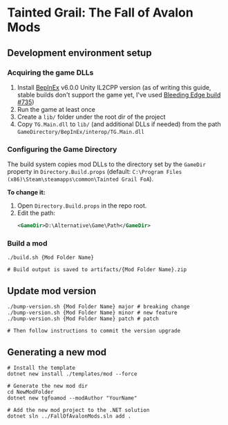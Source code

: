 # Tainted Grail: The Fall of Avalon Mods

## Development environment setup
### Acquiring the game DLLs
1. Install [BepInEx](https://github.com/BepInEx/BepInEx) v6.0.0 Unity IL2CPP version (as of writing this guide, stable builds don't support the game yet, I've used [Bleeding Edge build #735](https://builds.bepinex.dev/projects/bepinex_be))
1. Run the game at least once
1. Create a `lib/` folder under the root dir of the project
1. Copy `TG.Main.dll` to `lib/` (and additional DLLs if needed) from the path `GameDirectory/BepInEx/interop/TG.Main.dll`

### Configuring the Game Directory

The build system copies mod DLLs to the directory set by the `GameDir` property in `Directory.Build.props` (default: `C:\Program Files (x86)\Steam\steamapps\common\Tainted Grail FoA`).

**To change it:**
1. Open `Directory.Build.props` in the repo root.
1. Edit the path:
   ```xml
   <GameDir>D:\Alternative\Game\Path</GameDir>
   ```

### Build a mod
```shell
./build.sh {Mod Folder Name}

# Build output is saved to artifacts/{Mod Folder Name}.zip
```

## Update mod version
```shell
./bump-version.sh {Mod Folder Name} major # breaking change
./bump-version.sh {Mod Folder Name} minor # new feature
./bump-version.sh {Mod Folder Name} patch # patch

# Then follow instructions to commit the version upgrade
```

## Generating a new mod
```shell
# Install the template
dotnet new install ./templates/mod --force

# Generate the new mod dir
cd NewModFolder
dotnet new tgfoamod --modAuthor "YourName"

# Add the new mod project to the .NET solution
dotnet sln ../FallOfAvalonMods.sln add .
```
